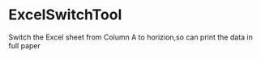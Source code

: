 # ExcelSwitchTool
Switch the Excel sheet from Column A to horizion,so can print the data in full paper
